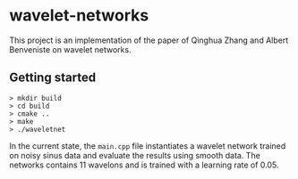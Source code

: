 # wavelet-networks

This project is an implementation of the paper of Qinghua Zhang and Albert Benveniste on wavelet networks.

## Getting started

```{shell}
> mkdir build
> cd build
> cmake ..
> make
> ./waveletnet
```

In the current state, the `main.cpp` file instantiates a wavelet network trained on noisy sinus data and evaluate the results using smooth data.
The networks contains 11 wavelons and is trained with a learning rate of 0.05.